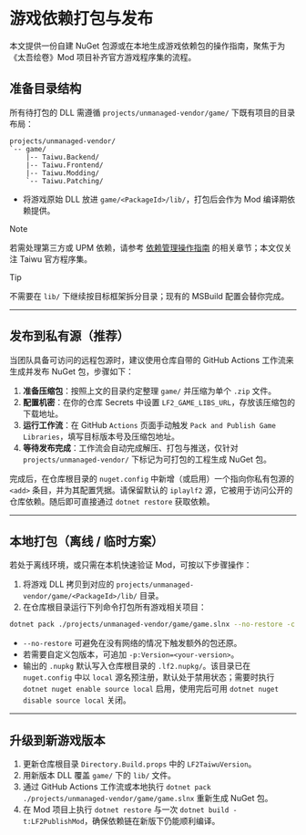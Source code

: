# 游戏依赖打包与发布

本文提供一份自建 NuGet 包源或在本地生成游戏依赖包的操作指南，聚焦于为《太吾绘卷》Mod 项目补齐官方游戏程序集的流程。

## 准备目录结构

所有待打包的 DLL 需遵循 `projects/unmanaged-vendor/game/` 下既有项目的目录布局：

```text
projects/unmanaged-vendor/
`-- game/
    |-- Taiwu.Backend/
    |-- Taiwu.Frontend/
    |-- Taiwu.Modding/
    `-- Taiwu.Patching/
```

- 将游戏原始 DLL 放进 `game/<PackageId>/lib/`，打包后会作为 Mod 编译期依赖提供。

> [!NOTE]
> 若需处理第三方或 UPM 依赖，请参考 [依赖管理操作指南](./dependency-management.md) 的相关章节；本文仅关注 Taiwu 官方程序集。

> [!TIP]
> 不需要在 `lib/` 下继续按目标框架拆分目录；现有的 MSBuild 配置会替你完成。

---

## 发布到私有源（推荐）

当团队具备可访问的远程包源时，建议使用仓库自带的 GitHub Actions 工作流来生成并发布 NuGet 包，步骤如下：

1. **准备压缩包**：按照上文的目录约定整理 `game/` 并压缩为单个 `.zip` 文件。
2. **配置机密**：在你的仓库 Secrets 中设置 `LF2_GAME_LIBS_URL`，存放该压缩包的下载地址。
3. **运行工作流**：在 GitHub `Actions` 页面手动触发 `Pack and Publish Game Libraries`，填写目标版本号及压缩包地址。
4. **等待发布完成**：工作流会自动完成解压、打包与推送，仅针对 `projects/unmanaged-vendor/` 下标记为可打包的工程生成 NuGet 包。

完成后，在仓库根目录的 `nuget.config` 中新增（或启用）一个指向你私有包源的 `<add>` 条目，并为其配置凭据。请保留默认的 `iplaylf2` 源，它被用于访问公开的仓库依赖。随后即可直接通过 `dotnet restore` 获取依赖。

---

## 本地打包（离线 / 临时方案）

若处于离线环境，或只需在本机快速验证 Mod，可按以下步骤操作：

1. 将游戏 DLL 拷贝到对应的 `projects/unmanaged-vendor/game/<PackageId>/lib/` 目录。
2. 在仓库根目录运行下列命令打包所有游戏相关项目：

```bash
dotnet pack ./projects/unmanaged-vendor/game/game.slnx --no-restore -c Release
```

- `--no-restore` 可避免在没有网络的情况下触发额外的包还原。
- 若需要自定义包版本，可追加 `-p:Version=<your-version>`。
- 输出的 `.nupkg` 默认写入仓库根目录的 `.lf2.nupkg/`。该目录已在 `nuget.config` 中以 `local` 源名预注册，默认处于禁用状态；需要时执行 `dotnet nuget enable source local` 启用，使用完后可用 `dotnet nuget disable source local` 关闭。

---

## 升级到新游戏版本

1. 更新仓库根目录 `Directory.Build.props` 中的 `LF2TaiwuVersion`。
2. 用新版本 DLL 覆盖 `game/` 下的 `lib/` 文件。
3. 通过 GitHub Actions 工作流或本地执行 `dotnet pack ./projects/unmanaged-vendor/game/game.slnx` 重新生成 NuGet 包。
4. 在 Mod 项目上执行 `dotnet restore` 与一次 `dotnet build -t:LF2PublishMod`，确保依赖链在新版下仍能顺利编译。
